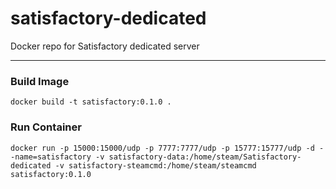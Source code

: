 # satisfactory-dedicated
Docker repo for Satisfactory dedicated server

---
### Build Image

`docker build -t satisfactory:0.1.0 .`

### Run Container

`docker run -p 15000:15000/udp -p 7777:7777/udp -p 15777:15777/udp -d --name=satisfactory -v satisfactory-data:/home/steam/Satisfactory-dedicated -v satisfactory-steamcmd:/home/steam/steamcmd satisfactory:0.1.0`
